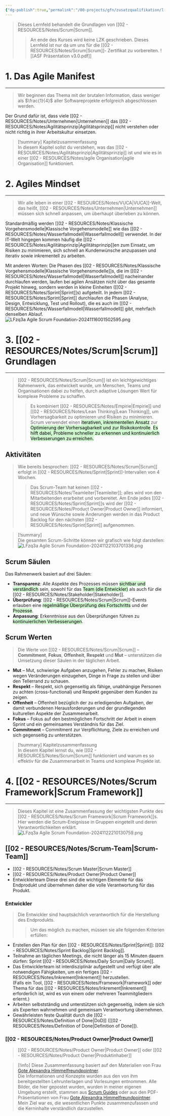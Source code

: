 ```yaml
---
{"dg-publish":true,"permalink":"/00-projects/gfn/zusatzqualifikation/l-fzq3a-agile-scrum-foundation/","tags":["GFN/LFzq3a"],"noteIcon":"","updated":"2024-11-24T21:48:39.119+01:00"}
---
```


>Dieses Lernfeld behandelt die Grundlagen von [[02 - RESOURCES/Notes/Scrum\|Scrum]].
>> An ende des Kurses wird keine LZK geschrieben. Dieses Lernfeld ist nur da um uns für die [[02 - RESOURCES/Notes/Scrum\|Scrum]]- Zertifikat zu vorbereiten.
![[ASF Präsentation v3.0.pdf]]

# 1. Das Agile Manifest
___
>Wir beginnen das Thema mit der brutalen Information, dass weniger als $\frac{1}{4}$ aller Softwareprojekte erfolgreich abgeschlossen werden.

Der Grund dafür ist, dass viele [[02 - RESOURCES/Notes/Unternehmen\|Unternehmen]] das [[02 - RESOURCES/Notes/Agilitätsprinzip\|Agilitätsprinzip]] nicht verstehen oder nicht richtig in ihrer Arbeitskultur einsetzen.

>[!summary] Kapitelzusammenfassung  
>In diesem Kapitel sollst du verstehen, was das [[02 - RESOURCES/Notes/Agilitätsprinzip\|Agilitätsprinzip]] ist und wie es in einer [[02 - RESOURCES/Notes/agile Organisation\|agile Organisation]] funktioniert.


# 2. Agiles Mindset
___
>Wir alle leben in einer [[02 - RESOURCES/Notes/VUCA\|VUCA]]-Welt, das heißt, [[02 - RESOURCES/Notes/Unternehmen\|Unternehmen]] müssen sich schnell anpassen, um überhaupt überleben zu können.  

Standardmäßig werden [[02 - RESOURCES/Notes/Klassische Vorgehensmodelle\|Klassische Vorgehensmodelle]] wie das [[02 - RESOURCES/Notes/Wasserfallmodell\|Wasserfallmodell]] verwendet. In der IT-Welt hingegen kommen häufig die [[02 - RESOURCES/Notes/Agilitätsprinzip\|Agilitätsprinzip]]en zum Einsatz, um Risiken zu minimieren, sich schnell an Kundenwünsche anzupassen und iterativ sowie inkrementell zu arbeiten.  

Mit anderen Worten: Die Phasen des [[02 - RESOURCES/Notes/Klassische Vorgehensmodelle\|Klassische Vorgehensmodelle]]s, die im [[02 - RESOURCES/Notes/Wasserfallmodell\|Wasserfallmodell]] nacheinander durchlaufen werden, laufen bei agilen Ansätzen nicht über das gesamte Projekt hinweg, sondern werden in kleine Einheiten ([[02 - RESOURCES/Notes/Sprint\|Sprint]]s) aufgeteilt. In jedem [[02 - RESOURCES/Notes/Sprint\|Sprint]] durchlaufen die Phasen (Analyse, Design, Entwicklung, Test und Rollout), die es auch im [[02 - RESOURCES/Notes/Wasserfallmodell\|Wasserfallmodell]] gibt, mehrfach denselben Ablauf.
![LFzq3a Agile Scrum Foundation-20241116001502595.png](/img/user/02%20-%20RESOURCES/Files/LFzq3a%20Agile%20Scrum%20Foundation-20241116001502595.png)
# 3. [[02 - RESOURCES/Notes/Scrum\|Scrum]] Grundlagen
___  
> [[02 - RESOURCES/Notes/Scrum\|Scrum]] ist ein leichtgewichtiges Rahmenwerk, das entwickelt wurde, um Menschen, Teams und Organisationen dabei zu helfen, durch adaptive Lösungen Wert für komplexe Probleme zu schaffen. 
> > Es kombiniert [[02 - RESOURCES/Notes/Empirie\|Empirie]] und [[02 - RESOURCES/Notes/Lean Thinking\|Lean Thinking]], um Vorhersagbarkeit zu optimieren und Risiken zu minimieren.  
> > Scrum verwendet einen <mark style="background: #BBFABBA6;">iterativen, inkrementellen Ansatz</mark> zur <mark style="background: #BBFABBA6;">Optimierung der Vorhersagbarkeit und zur Risikokontrolle</mark>. 
> > <mark style="background: #BBFABBA6;">Es hilft dabei, Probleme schneller zu erkennen und kontinuierlich Verbesserungen zu erreichen.</mark>

## Aktivitäten
> Wie bereits besprochen: [[02 - RESOURCES/Notes/Scrum\|Scrum]] erfolgt in [[02 - RESOURCES/Notes/Sprint\|Sprint]]-Intervallen von 4 Wochen.
> > Das Scrum-Team hat keinen [[02 - RESOURCES/Notes/Teamleiter\|Teamleiter]]; alles wird von den Mitarbeitenden erarbeitet und vorbereitet. Am Ende jedes [[02 - RESOURCES/Notes/Sprint\|Sprint]]s wird der [[02 - RESOURCES/Notes/Product Owner\|Product Owner]] informiert, und neue Wünsche sowie Änderungen werden in das Product Backlog für den nächsten [[02 - RESOURCES/Notes/Sprint\|Sprint]] aufgenommen.

> [!summary]  
> Die gesamten Scrum-Schritte können wir grafisch wie folgt darstellen:
>![LFzq3a Agile Scrum Foundation-20241122103701336.png](/img/user/02%20-%20RESOURCES/Files/LFzq3a%20Agile%20Scrum%20Foundation-20241122103701336.png)
## Scrum Säulen
<style> .container {font-family: sans-serif; text-align: center;} .button-wrapper button {z-index: 1;height: 40px; width: 100px; margin: 10px;padding: 5px;} .excalidraw .App-menu_top .buttonList { display: flex;} .excalidraw-wrapper { height: 800px; margin: 50px; position: relative;} :root[dir="ltr"] .excalidraw .layer-ui__wrapper .zen-mode-transition.App-menu_bottom--transition-left {transform: none;} </style><script src="https://cdn.jsdelivr.net/npm/react@17/umd/react.production.min.js"></script><script src="https://cdn.jsdelivr.net/npm/react-dom@17/umd/react-dom.production.min.js"></script><script type="text/javascript" src="https://cdn.jsdelivr.net/npm/@excalidraw/excalidraw@0/dist/excalidraw.production.min.js"></script><div id="LFzq3a_Agile_Scrum_Foundation_2024-11-22_1100.02.excalidraw.md1"></div><script>(function(){const InitialData={"type":"excalidraw","version":2,"source":"https://github.com/zsviczian/obsidian-excalidraw-plugin/releases/tag/2.6.4","elements":[{"id":"vxMvdiCZWsUsu8TfLScXA","type":"rectangle","x":-302,"y":-336.2109375,"width":714,"height":203,"angle":0,"strokeColor":"#1e1e1e","backgroundColor":"transparent","fillStyle":"solid","strokeWidth":2,"strokeStyle":"solid","roughness":1,"opacity":100,"groupIds":[],"frameId":null,"index":"a0","roundness":{"type":3},"seed":2040910636,"version":70,"versionNonce":1287728428,"isDeleted":false,"boundElements":[{"type":"text","id":"HZC9DCiq"}],"updated":1732269623373,"link":null,"locked":false},{"id":"HZC9DCiq","type":"text","x":3.2679824829101562,"y":-259.0109375,"width":103.46403503417969,"height":48.6,"angle":0,"strokeColor":"#1e1e1e","backgroundColor":"transparent","fillStyle":"solid","strokeWidth":2,"strokeStyle":"solid","roughness":1,"opacity":100,"groupIds":[],"frameId":null,"index":"a1","roundness":null,"seed":1510174228,"version":12,"versionNonce":780169260,"isDeleted":false,"boundElements":null,"updated":1732269637144,"link":null,"locked":false,"text":"Scrum","rawText":"Scrum","fontSize":36,"fontFamily":6,"textAlign":"center","verticalAlign":"middle","containerId":"vxMvdiCZWsUsu8TfLScXA","originalText":"Scrum","autoResize":true,"lineHeight":1.35},{"id":"ZIUBpZqh0rb1wj9yjNIk8","type":"rectangle","x":-389,"y":-1.2109375,"width":327,"height":72,"angle":4.71238898038469,"strokeColor":"#1e1e1e","backgroundColor":"transparent","fillStyle":"solid","strokeWidth":2,"strokeStyle":"solid","roughness":1,"opacity":100,"groupIds":[],"frameId":null,"index":"a2","roundness":{"type":3},"seed":875255084,"version":289,"versionNonce":88148628,"isDeleted":false,"boundElements":[{"type":"text","id":"sFQcbQPi"}],"updated":1732270103281,"link":null,"locked":false},{"id":"sFQcbQPi","type":"text","x":-325.11602783203125,"y":10.489062500000003,"width":199.2320556640625,"height":48.6,"angle":4.71238898038469,"strokeColor":"#1e1e1e","backgroundColor":"transparent","fillStyle":"solid","strokeWidth":2,"strokeStyle":"solid","roughness":1,"opacity":100,"groupIds":[],"frameId":null,"index":"a2V","roundness":null,"seed":1676176812,"version":225,"versionNonce":1466603540,"isDeleted":false,"boundElements":null,"updated":1732270103281,"link":null,"locked":false,"text":"Transparenz","rawText":"Transparenz","fontSize":36,"fontFamily":6,"textAlign":"center","verticalAlign":"middle","containerId":"ZIUBpZqh0rb1wj9yjNIk8","originalText":"Transparenz","autoResize":true,"lineHeight":1.35},{"id":"ndMJUrh08w4Buwu5OmPRh","type":"rectangle","x":-108.99483966545239,"y":1.5265954609149617,"width":327,"height":72,"angle":4.707776466970344,"strokeColor":"#1e1e1e","backgroundColor":"transparent","fillStyle":"solid","strokeWidth":2,"strokeStyle":"solid","roughness":1,"opacity":100,"groupIds":[],"frameId":null,"index":"a3","roundness":{"type":3},"seed":1764354708,"version":355,"versionNonce":1370648340,"isDeleted":false,"boundElements":[{"type":"text","id":"5aysSlh6"}],"updated":1732270121825,"link":null,"locked":false},{"id":"5aysSlh6","type":"text","x":-37.61887073234692,"y":13.22659546091495,"width":184.24806213378906,"height":48.6,"angle":4.707776466970344,"strokeColor":"#1e1e1e","backgroundColor":"transparent","fillStyle":"solid","strokeWidth":2,"strokeStyle":"solid","roughness":1,"opacity":100,"groupIds":[],"frameId":null,"index":"a38","roundness":null,"seed":1267352340,"version":237,"versionNonce":1228631188,"isDeleted":false,"boundElements":null,"updated":1732270121825,"link":null,"locked":false,"text":"Anpassung","rawText":"Anpassung","fontSize":36,"fontFamily":6,"textAlign":"center","verticalAlign":"middle","containerId":"ndMJUrh08w4Buwu5OmPRh","originalText":"Anpassung","autoResize":true,"lineHeight":1.35},{"id":"ytJHEqEnPvkVW3gQS_YG2","type":"rectangle","x":172.9948396654525,"y":2.051529539085152,"width":327,"height":72,"angle":4.707776466970344,"strokeColor":"#1e1e1e","backgroundColor":"transparent","fillStyle":"solid","strokeWidth":2,"strokeStyle":"solid","roughness":1,"opacity":100,"groupIds":[],"frameId":null,"index":"a4","roundness":{"type":3},"seed":620572972,"version":379,"versionNonce":245762452,"isDeleted":false,"boundElements":[{"type":"text","id":"3VIYuPav"}],"updated":1732270117839,"link":null,"locked":false},{"id":"3VIYuPav","type":"text","x":232.07680225090172,"y":13.75152953908514,"width":208.83607482910156,"height":48.6,"angle":4.707776466970344,"strokeColor":"#1e1e1e","backgroundColor":"transparent","fillStyle":"solid","strokeWidth":2,"strokeStyle":"solid","roughness":1,"opacity":100,"groupIds":[],"frameId":null,"index":"a5","roundness":null,"seed":497754284,"version":261,"versionNonce":165132052,"isDeleted":false,"boundElements":null,"updated":1732270117839,"link":null,"locked":false,"text":"Überprüfung","rawText":"Überprüfung","fontSize":36,"fontFamily":6,"textAlign":"center","verticalAlign":"middle","containerId":"ytJHEqEnPvkVW3gQS_YG2","originalText":"Überprüfung","autoResize":true,"lineHeight":1.35},{"id":"iDIPeGZF","type":"text","x":-69.697998046875,"y":35.4890625,"width":9.39599609375,"height":48.6,"angle":0,"strokeColor":"#1e1e1e","backgroundColor":"transparent","fillStyle":"solid","strokeWidth":2,"strokeStyle":"solid","roughness":1,"opacity":100,"groupIds":[],"frameId":null,"index":"a3G","roundness":null,"seed":1615329580,"version":3,"versionNonce":1599865644,"isDeleted":true,"boundElements":null,"updated":1732270067292,"link":null,"locked":false,"text":"","rawText":"","fontSize":36,"fontFamily":6,"textAlign":"center","verticalAlign":"middle","containerId":"ndMJUrh08w4Buwu5OmPRh","originalText":"","autoResize":true,"lineHeight":1.35},{"id":"NltvjTgM","type":"text","x":-69.697998046875,"y":35.4890625,"width":9.39599609375,"height":48.6,"angle":0,"strokeColor":"#1e1e1e","backgroundColor":"transparent","fillStyle":"solid","strokeWidth":2,"strokeStyle":"solid","roughness":1,"opacity":100,"groupIds":[],"frameId":null,"index":"a3V","roundness":null,"seed":899899308,"version":3,"versionNonce":2056268204,"isDeleted":true,"boundElements":null,"updated":1732270060957,"link":null,"locked":false,"text":"","rawText":"","fontSize":36,"fontFamily":6,"textAlign":"center","verticalAlign":"middle","containerId":"ndMJUrh08w4Buwu5OmPRh","originalText":"","autoResize":true,"lineHeight":1.35}],"appState":{"theme":"dark","viewBackgroundColor":"#ffffff","currentItemStrokeColor":"#1e1e1e","currentItemBackgroundColor":"transparent","currentItemFillStyle":"solid","currentItemStrokeWidth":2,"currentItemStrokeStyle":"solid","currentItemRoughness":1,"currentItemOpacity":100,"currentItemFontFamily":6,"currentItemFontSize":36,"currentItemTextAlign":"left","currentItemStartArrowhead":null,"currentItemEndArrowhead":"arrow","currentItemArrowType":"round","scrollX":604.5,"scrollY":453.7890625,"zoom":{"value":1},"currentItemRoundness":"round","gridSize":20,"gridStep":5,"gridModeEnabled":false,"gridColor":{"Bold":"rgba(217, 217, 217, 0.5)","Regular":"rgba(230, 230, 230, 0.5)"},"currentStrokeOptions":null,"frameRendering":{"enabled":true,"clip":true,"name":true,"outline":true},"objectsSnapModeEnabled":false,"activeTool":{"type":"selection","customType":null,"locked":false,"lastActiveTool":null}},"files":{}};InitialData.scrollToContent=true;App=()=>{const e=React.useRef(null),t=React.useRef(null),[n,i]=React.useState({width:void 0,height:void 0});return React.useEffect(()=>{i({width:t.current.getBoundingClientRect().width,height:t.current.getBoundingClientRect().height});const e=()=>{i({width:t.current.getBoundingClientRect().width,height:t.current.getBoundingClientRect().height})};return window.addEventListener("resize",e),()=>window.removeEventListener("resize",e)},[t]),React.createElement(React.Fragment,null,React.createElement("div",{className:"excalidraw-wrapper",ref:t},React.createElement(ExcalidrawLib.Excalidraw,{ref:e,width:n.width,height:n.height,initialData:InitialData,viewModeEnabled:!0,zenModeEnabled:!0,gridModeEnabled:!1})))},excalidrawWrapper=document.getElementById("LFzq3a_Agile_Scrum_Foundation_2024-11-22_1100.02.excalidraw.md1");ReactDOM.render(React.createElement(App),excalidrawWrapper);})();</script>Das Rahmenwerk basiert auf drei Säulen:  
- **Transparenz**: Alle Aspekte des Prozesses müssen <mark style="background: #BBFABBA6;">sichtbar und verständlich</mark> sein, sowohl für das <mark style="background: #BBFABBA6;">Team (die Entwickler)</mark> als auch für die [[02 - RESOURCES/Notes/Stakeholder\|Stakeholder]].  
- **Überprüfung**: [[02 - RESOURCES/Notes/Scrum\|Scrum]]-Events erlauben eine <mark style="background: #BBFABBA6;">regelmäßige Überprüfung des Fortschritts</mark> und der <mark style="background: #BBFABBA6;">Prozesse</mark>.  
- **Anpassung**: Erkenntnisse aus den Überprüfungen führen zu<mark style="background: #BBFABBA6;"> kontinuierlichen Verbesserungen</mark>.  

## Scrum Werten
>Die Werte von [[02 - RESOURCES/Notes/Scrum\|Scrum]] – **Commitment**, **Fokus**, **Offenheit**, **Respekt** und **Mut** – unterstützen die Umsetzung dieser Säulen in der täglichen Arbeit. 

- **Mut** – Mut, schwierige Aufgaben anzugehen, Fehler zu machen, Risiken wegen Veränderungen einzugehen, Dinge in Frage zu stellen und über den Tellerrand zu schauen.
- **Respekt** – Respekt, sich gegenseitig als fähige, unabhängige Personen zu achten (cross-functional) und Respekt gegenüber dem Kunden zu zeigen.
- **Offenheit** – Offenheit bezüglich der zu erledigenden Aufgaben, der damit verbundenen Herausforderungen und der grundlegenden kulturellen Aspekte der Zusammenarbeit.
- **Fokus** – Fokus auf den bestmöglichen Fortschritt der Arbeit in einem Sprint und ein gemeinsames Verständnis für das Ziel.
- **Commitment** – Commitment zur Verpflichtung, Ziele zu erreichen und sich gegenseitig zu unterstützen. 

>[!summary] Kapitelzusammenfassung  
>In diesem Kapitel lernst du, wie [[02 - RESOURCES/Notes/Scrum\|Scrum]] funktioniert und warum es so effektiv für die Zusammenarbeit in Teams und komplexe Projekte ist.

# 4. [[02 - RESOURCES/Notes/Scrum Framework\|Scrum Framework]]
___
>Dieses Kapitel ist eine Zusammenfassung der wichtigsten Punkte des [[02 - RESOURCES/Notes/Scrum Framework\|Scrum Framework]]s.
>Hier werden die Scrum-Ereignisse in Gruppen eingeteilt und deren Verantwortlichkeiten erklärt.
![LFzq3a Agile Scrum Foundation-20241122210130759.png](/img/user/02%20-%20RESOURCES/Files/LFzq3a%20Agile%20Scrum%20Foundation-20241122210130759.png)
## [[02 - RESOURCES/Notes/Scrum-Team\|Scrum-Team]]
- [[02 - RESOURCES/Notes/Scrum Master\|Scrum Master]]
- [[02 - RESOURCES/Notes/Product Owner\|Product Owner]]
- Entwicklerteam
Diese drei sind die wichtigen Elemente für das Endprodukt und übernehmen daher die volle Verantwortung für das Produkt.

### Entwickler
> Die Entwickler sind hauptsächlich verantwortlich für die Herstellung des Endprodukts.
> > Um das möglich zu machen, müssen sie alle folgenden Kriterien erfüllen:

- Erstellen den Plan für den [[02 - RESOURCES/Notes/Sprint\|Sprint]]: [[02 - RESOURCES/Notes/Sprint Backlog\|Sprint Backlog]].
- Teilnahme an täglichen Meetings, die nicht länger als 15 Minuten dauern dürfen: Sprint [[02 - RESOURCES/Notes/Daily Scrum\|Daily Scrum]].
- Das Entwicklerteam ist interdisziplinär aufgestellt und verfügt über alle notwendigen Fähigkeiten, um ein fertiges [[02 - RESOURCES/Notes/Inkrement\|Inkrement]] herzustellen.  
    (Falls ein Tool, [[02 - RESOURCES/Notes/Framework\|Framework]] oder Thema für das [[02 - RESOURCES/Notes/Inkrement\|Inkrement]] erforderlich ist, wird es von einem oder mehreren Teammitgliedern erlernt.)
- Arbeiten selbstständig und unterstützen sich gegenseitig, indem sie sich als Experten wahrnehmen und gemeinsam Verantwortung übernehmen.
- Gewährleisten feste Qualität durch die [[02 - RESOURCES/Notes/Definition of Done\|DoD]] ([[02 - RESOURCES/Notes/Definition of Done\|Definition of Done]]).

### [[02 - RESOURCES/Notes/Product Owner\|Product Owner]]
>[[02 - RESOURCES/Notes/Product Owner\|Product Owner]] oder [[02 - RESOURCES/Notes/Product Owner\|Produktinhaber]]












>[!info] 
>Diese Zusammenfassung basiert auf den Materialien von Frau [Gote Alexandra Himmelfreundpointner](https://www.credly.com/users/gote-alexandra-himmelfreundpointner).  
>Die Informationen und Konzepte wurden aus den von ihm bereitgestellten Lehrunterlagen und Vorlesungen entnommen. 
>Alle Bilder, die hier gepostet wurden, wurden in meiner eigenen Umgebung erstellt, stammen aus [Scrum Guides](https://scrumguides.org/) oder aus den PDF-Präsentationen von Frau [Gote Alexandra Himmelfreundpointner](https://www.credly.com/users/gote-alexandra-himmelfreundpointner).  
>Mein Ziel war es, die wesentlichen Punkte zusammenzufassen und die Kerninhalte verständlich darzustellen.